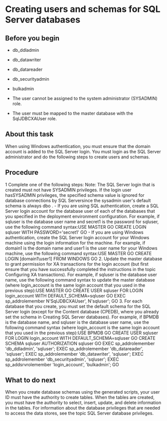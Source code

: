 # Creating users and schemas for SQL Server databases

## Before you begin

- db\_ddladmin
- db\_datawriter
- db\_datareader
- db\_securityadmin
- bulkadmin

- The user cannot be assigned to the system administrator (SYSADMIN) role.
- The user must be mapped to the master database with the SqlJDBCXAUser role.

## About this task

When using Windows authentication, you must ensure that the domain account is added
to the SQL Server login. You must login as the SQL Server administrator and do the following steps
to create users and schemas.

## Procedure

1 Complete one of the following steps: Note: The SQL Server login that is created must not have SYSADMIN privileges. If the login user hasSYSADMIN privileges, the specified schema value is ignored for database connections by SQL Serversince the sysadmin user's default schema is always dbo .
    - If you are using SQL authentication, create a SQL Server login account for the database user
of each of the databases that you specified in the deployment environment configuration. For
example, if sqluser is the database user name and secret1 is the
password for sqluser, use the following command
syntax:USE MASTER
GO
CREATE LOGIN sqluser WITH PASSWORD='secret1'
GO
    - If you are using Windows authentication, create the SQL Server login account for your
Windows machine using the login information for the machine. For example, if
domain1 is the domain name and user1 is the user name for your
Windows machine, use the following command
syntax:USE MASTER
GO
CREATE LOGIN [domain1\user1] FROM WINDOWS
GO
2. Update the master database to grant permission for XA transactions
for the login account (but first ensure that you have successfully completed the instructions in the
topic Configuring XA transactions).
For example, if sqluser is the database user name,
use the following command syntax to update the master database (where
login\_account is the same login account that you used in the previous
step):USE MASTER
GO
CREATE USER sqluser FOR LOGIN login\_account WITH DEFAULT\_SCHEMA=sqluser
GO
EXEC sp\_addrolemember N'SqlJDBCXAUser', N'sqluser';
GO
3. For each database that you create, you must set the default schema
for the SQL Server login (except for the Content database (CPEDB), where you already set the schema
in Creating SQL Server databases).
For example, if BPMDB
is the database name, and sqluser is the database user name, use the following
command syntax (where login\_account is the same login account that you used in
the previous
step):USE BPMDB
GO
CREATE USER sqluser FOR LOGIN login\_account WITH DEFAULT\_SCHEMA=sqluser
GO
CREATE SCHEMA sqluser AUTHORIZATION sqluser
GO
EXEC sp\_addrolemember 'db\_ddladmin', 'sqluser';
EXEC sp\_addrolemember 'db\_datareader', 'sqluser';
EXEC sp\_addrolemember 'db\_datawriter', 'sqluser';
EXEC sp\_addrolemember 'db\_securityadmin', 'sqluser';
EXEC sp\_addsrvrolemember 'login\_account', 'bulkadmin';
GO

## What to do next

When you create database schemas
using the generated scripts, your user ID must have the authority
to create tables. When the tables are created, you must have the authority
to select, insert, update, and delete information in the tables. For
information about the database privileges that are needed to access
the data stores, see the topic SQL Server database privileges.